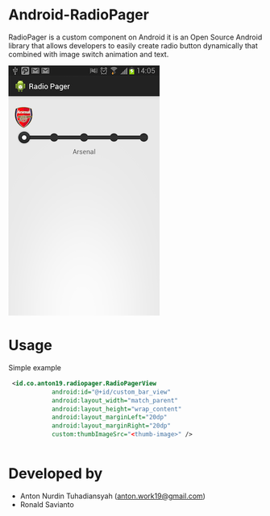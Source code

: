 Android-RadioPager
==================

RadioPager is a custom component on Android it is an Open Source Android library that allows developers to easily create radio button dynamically that combined with image switch animation and text. 


![Example image](./example.png)

Usage
==================

Simple example

```xml
 <id.co.anton19.radiopager.RadioPagerView
            android:id="@+id/custom_bar_view"
            android:layout_width="match_parent"
            android:layout_height="wrap_content"
            android:layout_marginLeft="20dp"
            android:layout_marginRight="20dp"
            custom:thumbImageSrc="<thumb-image>" />
```

```java

```

Developed by
====================
* Anton Nurdin Tuhadiansyah (anton.work19@gmail.com)
* Ronald Savianto

